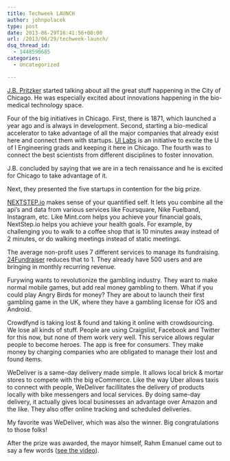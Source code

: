 ```yaml
---
title: Techweek LAUNCH
author: johnpolacek
type: post
date: 2013-06-29T16:41:56+00:00
url: /2013/06/29/techweek-launch/
dsq_thread_id:
  - 1448590685
categories:
  - Uncategorized

---
```


[J.B. Pritzker][1] started talking about all the great stuff happening in the City of Chicago. He was especially excited about innovations happening in the bio-medical technology space.

Four of the big initiatives in Chicago. First, there is 1871, which launched a year ago and is always in development. Second, starting a bio-medical accelerator to take advantage of all the major companies that already exist here and connect them with startups. [UI Labs][2] is an initiative to excite the U of I Engineering grads and keeping it here in Chicago. The fourth was to connect the best scientists from different disciplines to foster innovation. 

J.B. concluded by saying that we are in a tech renaissance and he is excited for Chicago to take advantage of it.

Next, they presented the five startups in contention for the big prize.

[NEXTSTEP.io][3] makes sense of your quantified self. It lets you combine all the api’s and data from various services like Foursquare, Nike Fuelband, Instagram, etc. Like Mint.com helps you achieve your financial goals, NextStep.io helps you achieve your health goals. For example, by challenging you to walk to a coffee shop that is 10 minutes away instead of 2 minutes, or do walking meetings instead of static meetings.

The average non-profit uses 7 different services to manage its fundraising. [24Fundraiser][4] reduces that to 1. They already have 500 users and are bringing in monthly recurring revenue.

Furywing wants to revolutionize the gambling industry. They want to make normal mobile games, but add real money gambling to them. What if you could play Angry Birds for money? They are about to launch their first gambling game in the UK, where they have a gambling license for iOS and Android.

Crowdfynd is taking lost & found and taking it online with crowdsourcing. We lose all kinds of stuff. People are using Craigslist, Facebook and Twitter for this now, but none of them work very well. This service allows regular people to become heroes. The app is free for consumers. They make money by charging companies who are obligated to manage their lost and found items.

WeDeliver is a same-day delivery made simple. It allows local brick & mortar stores to compete with the big eCommerce. Like the way Uber allows taxis to connect with people, WeDeliver facillitates the delivery of products locally with bike messengers and local services. By doing same-day delivery, it actually gives local businesses an advantage over Amazon and the like. They also offer online tracking and scheduled deliveries.

My favorite was WeDeliver, which was also the winner. Big congratulations to those folks!

After the prize was awarded, the mayor himself, Rahm Emanuel came out to say a few words ([see the video][5]).

 [1]: http://en.wikipedia.org/wiki/J.B._Pritzker
 [2]: http://www.builtinchicago.org/blog/multimillion-dollar-research-institute-ui-labs-one-step-closer-reality-chicago
 [3]: http://nextstep.io/
 [4]: http://www.24fundraiser.com/
 [5]: http://www.youtube.com/watch?v=xQIBy81JrtE